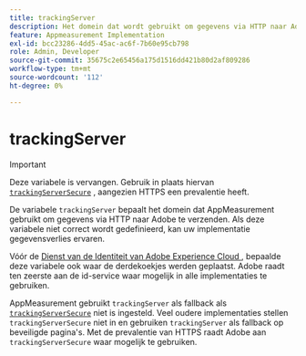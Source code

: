```yaml
---
title: trackingServer
description: Het domein dat wordt gebruikt om gegevens via HTTP naar Adobe te verzenden.
feature: Appmeasurement Implementation
exl-id: bcc23286-4dd5-45ac-ac6f-7b60e95cb798
role: Admin, Developer
source-git-commit: 35675c2e65456a175d1516dd421b80d2af809286
workflow-type: tm+mt
source-wordcount: '112'
ht-degree: 0%

---
```


# trackingServer

>[!IMPORTANT]
>
>Deze variabele is vervangen. Gebruik in plaats hiervan [`trackingServerSecure`](trackingserversecure.md) , aangezien HTTPS een prevalentie heeft.

De variabele `trackingServer` bepaalt het domein dat AppMeasurement gebruikt om gegevens via HTTP naar Adobe te verzenden. Als deze variabele niet correct wordt gedefinieerd, kan uw implementatie gegevensverlies ervaren.

Vóór de [ Dienst van de Identiteit van Adobe Experience Cloud ](https://experienceleague.adobe.com/nl/docs/id-service/using/home), bepaalde deze variabele ook waar de derdekoekjes werden geplaatst. Adobe raadt ten zeerste aan de id-service waar mogelijk in alle implementaties te gebruiken.

AppMeasurement gebruikt `trackingServer` als fallback als [`trackingServerSecure`](trackingserversecure.md) niet is ingesteld. Veel oudere implementaties stellen `trackingServerSecure` niet in en gebruiken `trackingServer` als fallback op beveiligde pagina&#39;s. Met de prevalentie van HTTPS raadt Adobe aan `trackingServerSecure` waar mogelijk te gebruiken.
